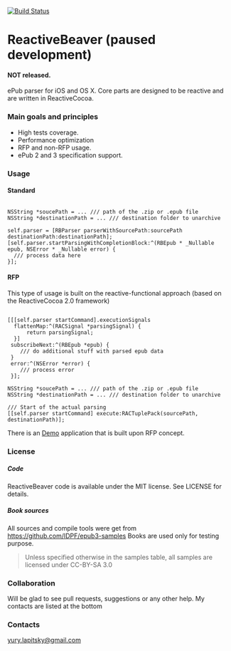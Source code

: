 [![Build    Status](https://travis-ci.org/skyylex/ReactiveBeaver.svg?branch=master)](https://travis-ci.org/skyylex/ReactiveBeaver)

# ReactiveBeaver (paused development)
#### NOT released.
ePub parser for iOS and OS X.
Core parts are designed to be reactive and are written in ReactiveCocoa.

### Main goals and principles

- High tests coverage.
- Performance optimization
- RFP and non-RFP usage.
- ePub 2 and 3 specification support.

### Usage
#### Standard

```objc

NSString *soucePath = ... /// path of the .zip or .epub file
NSString *destinationPath = ... /// destination folder to unarchive

self.parser = [RBParser parserWithSourcePath:sourcePath destinationPath:destinationPath];
[self.parser.startParsingWithCompletionBlock:^(RBEpub * _Nullable epub, NSError * _Nullable error) {
  /// process data here
}];

```
#### RFP
This type of usage is built on the reactive-functional approach (based on the ReactiveCocoa 2.0 framework)

```objc

[[[self.parser startCommand].executionSignals
  flattenMap:^(RACSignal *parsingSignal) {
      return parsingSignal;
  }]
 subscribeNext:^(RBEpub *epub) {
    /// do additional stuff with parsed epub data
 }
 error:^(NSError *error) {
    /// process error
 }];

NSString *soucePath = ... /// path of the .zip or .epub file
NSString *destinationPath = ... /// destination folder to unarchive

/// Start of the actual parsing
[[self.parser startCommand] execute:RACTuplePack(sourcePath, destinationPath)];
```

There is an [Demo](https://github.com/skyylex/ReactiveBeaver/tree/master/ReactiveBeaver-Demo) application that is built upon RFP concept.

### License
##### Code
ReactiveBeaver code is available under the MIT license. See LICENSE for details.

##### Book sources
All sources and compile tools were get from https://github.com/IDPF/epub3-samples
Books are used only for testing purpose.
> Unless specified otherwise in the samples table, all samples are licensed under CC-BY-SA 3.0

### Collaboration
Will be glad to see pull requests, suggestions or any other help. My contacts are listed at the bottom

### Contacts
yury.lapitsky@gmail.com

